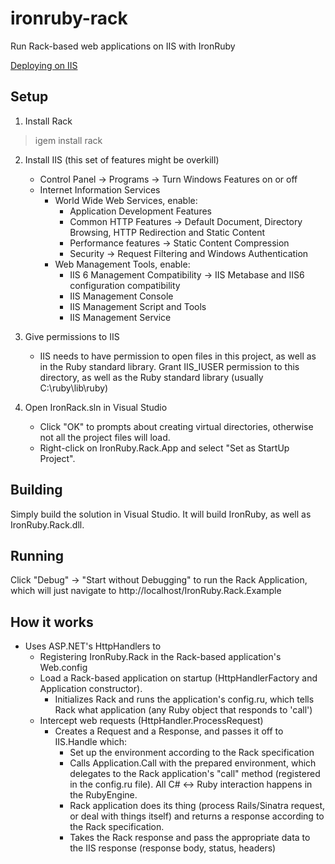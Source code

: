 ironruby-rack
=============
Run Rack-based web applications on IIS with IronRuby

[Deploying on IIS](http://blog.jimmy.schementi.com/2009/05/ironruby-at-railsconf-2009.html#iis)

Setup
-----
1. Install Rack
> igem install rack

2. Install IIS (this set of features might be overkill)
   - Control Panel -> Programs -> Turn Windows Features on or off
   - Internet Information Services
     - World Wide Web Services, enable:
       - Application Development Features
       - Common HTTP Features -> Default Document, Directory Browsing, HTTP Redirection and Static Content
       - Performance features -> Static Content Compression
       - Security -> Request Filtering and Windows Authentication
     - Web Management Tools, enable:
       - IIS 6 Management Compatibility -> IIS Metabase and IIS6 configuration compatibility
       - IIS Management Console
       - IIS Management Script and Tools
       - IIS Management Service

3. Give permissions to IIS
   - IIS needs to have permission to open files in this project, as well as in the Ruby standard library. Grant IIS_IUSER permission to this directory, as well as the Ruby standard library (usually C:\ruby\lib\ruby)

4. Open IronRack.sln in Visual Studio
   - Click "OK" to prompts about creating virtual directories, otherwise not all the project files will load.
   - Right-click on IronRuby.Rack.App and select "Set as StartUp Project".

Building
--------
Simply build the solution in Visual Studio. It will build IronRuby, as well as IronRuby.Rack.dll.

Running
-------
Click "Debug" -> "Start without Debugging" to run the Rack Application, which will just navigate to http://localhost/IronRuby.Rack.Example

How it works
------------
- Uses ASP.NET's HttpHandlers to
   - Registering IronRuby.Rack in the Rack-based application's Web.config
   - Load a Rack-based application on startup (HttpHandlerFactory and Application constructor).
     - Initializes Rack and runs the application's config.ru, which tells Rack what application (any Ruby object that responds to 'call')
   - Intercept web requests (HttpHandler.ProcessRequest)
     - Creates a Request and a Response, and passes it off to IIS.Handle which:
       - Set up the environment according to the Rack specification
       - Calls Application.Call with the prepared environment, which delegates to the Rack application's "call" method (registered in the config.ru file). All C# <-> Ruby interaction happens in the RubyEngine.
       - Rack application does its thing (process Rails/Sinatra request, or deal with things itself) and returns a response according to the Rack specification.
       - Takes the Rack response and pass the appropriate data to the IIS response (response body, status, headers)
